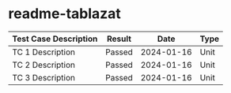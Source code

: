 # readme-tablazat
| Test Case Description | Result | Date       | Type |
|------------------------|--------|------------|------|
| TC 1 Description       | Passed | 2024-01-16 | Unit |
| TC 2 Description       | Passed | 2024-01-16 | Unit |
| TC 3 Description       | Passed | 2024-01-16 | Unit |
